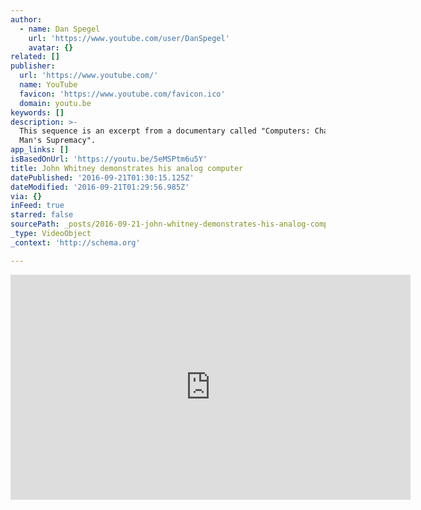```yaml
---
author:
  - name: Dan Spegel
    url: 'https://www.youtube.com/user/DanSpegel'
    avatar: {}
related: []
publisher:
  url: 'https://www.youtube.com/'
  name: YouTube
  favicon: 'https://www.youtube.com/favicon.ico'
  domain: youtu.be
keywords: []
description: >-
  This sequence is an excerpt from a documentary called "Computers: Challenging
  Man's Supremacy".
app_links: []
isBasedOnUrl: 'https://youtu.be/5eMSPtm6u5Y'
title: John Whitney demonstrates his analog computer
datePublished: '2016-09-21T01:30:15.125Z'
dateModified: '2016-09-21T01:29:56.985Z'
via: {}
inFeed: true
starred: false
sourcePath: _posts/2016-09-21-john-whitney-demonstrates-his-analog-computer.md
_type: VideoObject
_context: 'http://schema.org'

---
```

<iframe src="https://cdn.embedly.com/widgets/media.html?src=https%3A%2F%2Fwww.youtube.com%2Fembed%2F5eMSPtm6u5Y%3Ffeature%3Doembed&amp;url=http%3A%2F%2Fwww.youtube.com%2Fwatch%3Fv%3D5eMSPtm6u5Y&amp;image=https%3A%2F%2Fi.ytimg.com%2Fvi%2F5eMSPtm6u5Y%2Fhqdefault.jpg&amp;key=b7d04c9b404c499eba89ee7072e1c4f7&amp;type=text%2Fhtml&amp;schema=youtube" width="640" height="360" scrolling="no" frameborder="0" allowfullscreen="" style=""></iframe>